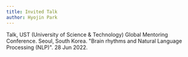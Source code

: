 ```yaml
---
title: Invited Talk
author: Hyojin Park
---
```

Talk, UST (University of Science & Technology) Global Mentoring Conference. Seoul, South Korea. "Brain rhythms and Natural Language Processing (NLP)". 28 Jun 2022.

